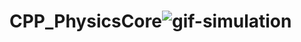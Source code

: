 # CPP_PhysicsCore![gif-simulation](https://github.com/Lelegithub/CPP_PhysicsCore/assets/3763810/89b1d876-b049-4801-b222-650a56aae723)
